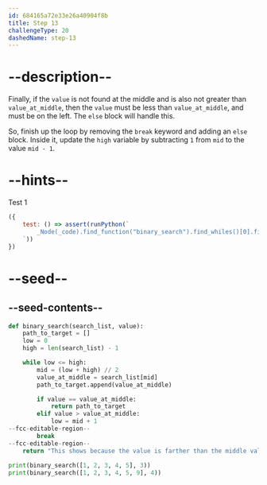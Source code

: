 ```yaml
---
id: 684165a72e33e26a40904f8b
title: Step 13
challengeType: 20
dashedName: step-13
---
```


# --description--

Finally, if the `value` is not found at the middle and is also not greater than `value_at_middle`, then the `value` must be less than `value_at_middle`, and must be on the left. The `else` block will handle this.

So, finish up the loop by removing the `break` keyword and adding an `else` block. Inside it, update the `high` variable by subtracting `1` from `mid` to the value `mid - 1`.

# --hints--

Test 1

```js
({
    test: () => assert(runPython(`
        _Node(_code).find_function("binary_search").find_whiles()[0].find_ifs()[0].is_equivalent("if value == value_at_middle:\\n    return path_to_target\\nelif value > value_at_middle:\\n    low = mid + 1\\nelse:    high = mid - 1")
    `))
})
```

# --seed--

## --seed-contents--

```py
def binary_search(search_list, value):
    path_to_target = []
    low = 0
    high = len(search_list) - 1

    while low <= high:
        mid = (low + high) // 2
        value_at_middle = search_list[mid]
        path_to_target.append(value_at_middle)

        if value == value_at_middle:
            return path_to_target
        elif value > value_at_middle:
            low = mid + 1
--fcc-editable-region--
        break
--fcc-editable-region--
    return "This shows because the value is farther than the middle value to the right or left"
    
print(binary_search([1, 2, 3, 4, 5], 3))
print(binary_search([1, 2, 3, 4, 5, 9], 4))
```
